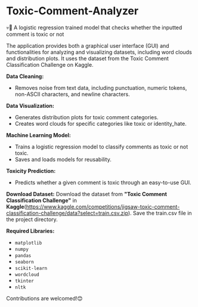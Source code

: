 # Toxic-Comment-Analyzer
💀👻
A logistic regression trained model that checks whether the inputted comment is toxic or not

The application provides both a graphical user interface (GUI) and functionalities for analyzing and visualizing datasets, including word clouds and distribution plots. It uses the dataset from the Toxic Comment Classification Challenge on Kaggle.

**Data Cleaning:**
 - Removes noise from text data, including punctuation, numeric tokens, non-ASCII characters, and newline characters.

**Data Visualization:**
 - Generates distribution plots for toxic comment categories.
 - Creates word clouds for specific categories like toxic or identity_hate.

**Machine Learning Model:**
 - Trains a logistic regression model to classify comments as toxic or not toxic.
 - Saves and loads models for reusability.

**Toxicity Prediction:**
 - Predicts whether a given comment is toxic through an easy-to-use GUI.

**Download Dataset:** Download the dataset from **"Toxic Comment Classification Challenge"** in **Kaggle**(https://www.kaggle.com/competitions/jigsaw-toxic-comment-classification-challenge/data?select=train.csv.zip). Save the train.csv file in the project directory.

**Required Libraries:**  
   - `matplotlib`
   - `numpy`
   - `pandas`
   - `seaborn`
   - `scikit-learn`
   - `wordcloud`
   - `tkinter`
   - `nltk`

Contributions are welcomed!😊

